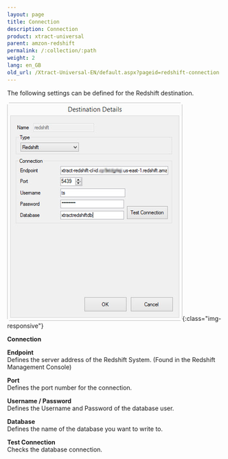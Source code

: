 ```yaml
---
layout: page
title: Connection
description: Connection
product: xtract-universal
parent: amzon-redshift
permalink: /:collection/:path
weight: 2
lang: en_GB
old_url: /Xtract-Universal-EN/default.aspx?pageid=redshift-connection
---
```


The following settings can be defined for the Redshift destination.

![XU_redshift_destination](/img/content/XU_redshift_destination.jpg){:class="img-responsive"}

**Connection**


**Endpoint**<br>
Defines the server address of the Redshift System.
(Found in the Redshift Management Console)

**Port**<br>
Defines the port number for the connection.

**Username / Password**<br>
Defines the Username and Password of the database user.

**Database**<br>
Defines the name of the database you want to write to.

**Test Connection**<br>
Checks the database connection.